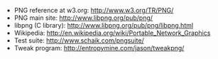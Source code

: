   * PNG reference at w3.org: http://www.w3.org/TR/PNG/
  * PNG main site: http://www.libpng.org/pub/png/
  * libpng (C library): http://www.libpng.org/pub/png/libpng.html
  * Wikipedia: http://en.wikipedia.org/wiki/Portable_Network_Graphics
  * Test suite: http://www.schaik.com/pngsuite/
  * Tweak program: http://entropymine.com/jason/tweakpng/
